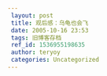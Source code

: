 ```yaml
---
 layout: post
 title: 观后感：乌龟也会飞
 date: 2005-10-16 23:53
 tags: 旧博客存档
 ref_id: 1536955198635
 author: teryoy
 categories: Uncategorized
---
```

